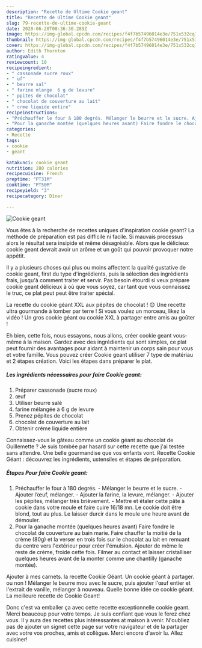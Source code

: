 ```yaml
---
description: "Recette de Ultime Cookie geant"
title: "Recette de Ultime Cookie geant"
slug: 79-recette-de-ultime-cookie-geant
date: 2020-06-20T08:36:30.289Z
image: https://img-global.cpcdn.com/recipes/f4f7b57496014e3e/751x532cq70/cookie-geant-photo-principale-de-la-recette.jpg
thumbnail: https://img-global.cpcdn.com/recipes/f4f7b57496014e3e/751x532cq70/cookie-geant-photo-principale-de-la-recette.jpg
cover: https://img-global.cpcdn.com/recipes/f4f7b57496014e3e/751x532cq70/cookie-geant-photo-principale-de-la-recette.jpg
author: Edith Thornton
ratingvalue: 4
reviewcount: 10
recipeingredient:
- " cassonade sucre roux"
- " uf"
- " beurre sal"
- " farine mlange  6 g de levure"
- " ppites de chocolat"
- " chocolat de couverture au lait"
- " crme liquide entire"
recipeinstructions:
- "Préchauffer le four à 180 degrés. Mélanger le beurre et le sucre. Ajouter l’œuf, mélanger. Ajouter la farine, la levure, mélanger. Ajouter les pépites, mélanger très brièvement. Mettre et étaler cette pâte à cookie dans votre moule et faire cuire 16/18 mn. Le cookie doit être blond, tout au plus. Le laisser durcir dans le moule une heure avant de démouler."
- "Pour la ganache montée (quelques heures avant) Faire fondre le chocolat de couverture au bain marie. Faire chauffer la moitié de la crème (80g) et la verser en trois fois sur le chocolat au lait en remuant du centre vers l&#39;extérieur pour créer l&#39;émulsion. Ajouter de même le reste de crème, froide cette fois. Filmer au contact et laisser cristalliser quelques heures avant de la monter comme une chantilly (ganache montée)."
categories:
- Recette
tags:
- cookie
- geant

katakunci: cookie geant 
nutrition: 280 calories
recipecuisine: French
preptime: "PT31M"
cooktime: "PT50M"
recipeyield: "3"
recipecategory: Dîner

---
```



![Cookie geant](https://img-global.cpcdn.com/recipes/f4f7b57496014e3e/751x532cq70/cookie-geant-photo-principale-de-la-recette.jpg)

Vous êtes à la recherche de recettes uniques d'inspiration cookie geant? La méthode de préparation est pas difficile ni facile. Si mauvais processus alors le résultat sera insipide et même désagréable. Alors que le délicieux cookie geant devrait avoir un arôme et un goût qui pouvoir provoquer notre appétit.

Il y a plusieurs choses qui plus ou moins affectent la qualité gustative de cookie geant, first du type d'ingrédients, puis la sélection des ingrédients frais, jusqu'à comment traiter et servir. Pas besoin étourdi si veux prépare cookie geant délicieux à où que vous soyez, car tant que vous connaissez le truc, ce plat peut peut être traiter spécial.

La recette du cookie géant XXL aux pépites de chocolat ! 😊 Une recette ultra gourmande à tomber par terre ! Si vous voulez un morceau, likez la vidéo ! Un gros cookie géant ou cookie XXL à partager entre amis au goûter !


Eh bien, cette fois, nous essayons, nous allons, créer cookie geant vous-même à la maison. Gardez avec des ingrédients qui sont simples, ce plat peut fournir des avantages pour aidant à maintenir un corps sain pour vous et votre famille. Vous pouvez créer Cookie geant utiliser 7 type de matériau et 2 étapes création. Voici les étapes dans préparer le plat.

<!--inarticleads1-->

##### Les ingrédients nécessaires pour faire Cookie geant:

1. Préparer  cassonade (sucre roux)
1.   œuf
1. Utiliser  beurre salé
1.   farine mélangée à 6 g de levure
1. Prenez  pépites de chocolat
1.   chocolat de couverture au lait
1. Obtenir  crème liquide entière


Connaissez-vous le gâteau comme un cookie géant au chocolat de Guillemette ? Je suis tombée par hasard sur cette recette que j&#39;ai testée sans attendre. Une belle gourmandise que vos enfants vont. Recette Cookie Géant : découvrez les ingrédients, ustensiles et étapes de préparation. 

<!--inarticleads2-->

##### Étapes Pour faire Cookie geant:

1. Préchauffer le four à 180 degrés. - Mélanger le beurre et le sucre. - Ajouter l’œuf, mélanger. - Ajouter la farine, la levure, mélanger. - Ajouter les pépites, mélanger très brièvement. - Mettre et étaler cette pâte à cookie dans votre moule et faire cuire 16/18 mn. Le cookie doit être blond, tout au plus. Le laisser durcir dans le moule une heure avant de démouler.
1. Pour la ganache montée (quelques heures avant) Faire fondre le chocolat de couverture au bain marie. Faire chauffer la moitié de la crème (80g) et la verser en trois fois sur le chocolat au lait en remuant du centre vers l&#39;extérieur pour créer l&#39;émulsion. Ajouter de même le reste de crème, froide cette fois. Filmer au contact et laisser cristalliser quelques heures avant de la monter comme une chantilly (ganache montée).


Ajouter à mes carnets. la recette Cookie Géant. Un cookie géant à partager. ou non ! Mélanger le beurre mou avec le sucre, puis ajouter l&#39;œuf entier et l&#39;extrait de vanille, mélanger à nouveau. Quelle bonne idée ce cookie géant. La meilleure recette de Cookie Geant! 


Donc c'est va emballer ça avec cette recette exceptionnelle cookie geant. Merci beaucoup pour votre temps. Je suis confiant que vous le ferez chez vous. Il y aura des recettes plus  intéressantes at maison à venir. N'oubliez pas de ajouter un signet cette page sur votre navigateur et de la partager avec votre vos proches, amis et collègue. Merci encore d'avoir lu. Allez cuisiner!
